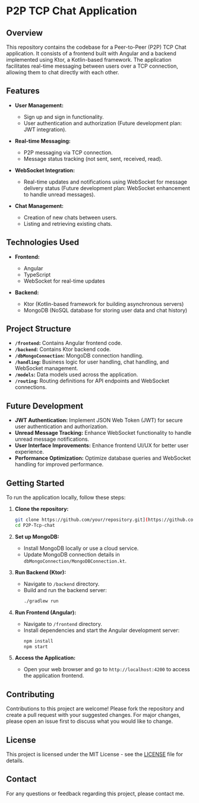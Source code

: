 # P2P TCP Chat Application

## Overview

This repository contains the codebase for a Peer-to-Peer (P2P) TCP Chat application. It consists of a frontend built with Angular and a backend implemented using Ktor, a Kotlin-based framework. The application facilitates real-time messaging between users over a TCP connection, allowing them to chat directly with each other.

## Features

- **User Management:**
  - Sign up and sign in functionality.
  - User authentication and authorization (Future development plan: JWT integration).

- **Real-time Messaging:**
  - P2P messaging via TCP connection.
  - Message status tracking (not sent, sent, received, read).

- **WebSocket Integration:**
  - Real-time updates and notifications using WebSocket for message delivery status (Future development plan: WebSocket enhancement to handle unread messages).

- **Chat Management:**
  - Creation of new chats between users.
  - Listing and retrieving existing chats.

## Technologies Used

- **Frontend:**
  - Angular
  - TypeScript
  - WebSocket for real-time updates

- **Backend:**
  - Ktor (Kotlin-based framework for building asynchronous servers)
  - MongoDB (NoSQL database for storing user data and chat history)

## Project Structure

- **`/frontend`:** Contains Angular frontend code.
- **`/backend`:** Contains Ktor backend code.
- **`/dbMongoConnection`:** MongoDB connection handling.
- **`/handling`:** Business logic for user handling, chat handling, and WebSocket management.
- **`/models`:** Data models used across the application.
- **`/routing`:** Routing definitions for API endpoints and WebSocket connections.

## Future Development

- **JWT Authentication:** Implement JSON Web Token (JWT) for secure user authentication and authorization.
- **Unread Message Tracking:** Enhance WebSocket functionality to handle unread message notifications.
- **User Interface Improvements:** Enhance frontend UI/UX for better user experience.
- **Performance Optimization:** Optimize database queries and WebSocket handling for improved performance.

## Getting Started

To run the application locally, follow these steps:

1. **Clone the repository:**
   ```bash
   git clone https://github.com/your/repository.git](https://github.com/efraimG21/P2P-Tcp-chat
   cd P2P-Tcp-chat
   ```

2. **Set up MongoDB:**
   - Install MongoDB locally or use a cloud service.
   - Update MongoDB connection details in `dbMongoConnection/MongoDBConnection.kt`.

3. **Run Backend (Ktor):**
   - Navigate to `/backend` directory.
   - Build and run the backend server:
     ```bash
     ./gradlew run
     ```

4. **Run Frontend (Angular):**
   - Navigate to `/frontend` directory.
   - Install dependencies and start the Angular development server:
     ```bash
     npm install
     npm start
     ```

5. **Access the Application:**
   - Open your web browser and go to `http://localhost:4200` to access the application frontend.

## Contributing

Contributions to this project are welcome! Please fork the repository and create a pull request with your suggested changes. For major changes, please open an issue first to discuss what you would like to change.

## License

This project is licensed under the MIT License - see the [LICENSE](LICENSE) file for details.

## Contact

For any questions or feedback regarding this project, please contact me.
